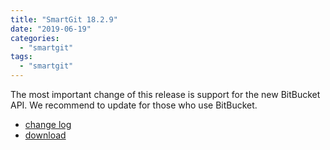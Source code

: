 ```yaml
---
title: "SmartGit 18.2.9"
date: "2019-06-19"
categories: 
  - "smartgit"
tags: 
  - "smartgit"
---
```


The most important change of this release is support for the new BitBucket API. We recommend to update for those who use BitBucket.

- [change log](http://www.syntevo.com/smartgit/changelog.txt)
- [download](http://www.syntevo.com/smartgit/download)
